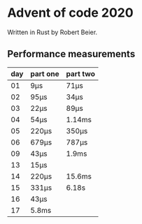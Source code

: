 # Advent of code 2020

Written in Rust by Robert Beier.

## Performance measurements

|day|part one|part two|
|---|---|---|
|01|9μs|71μs|
|02|95μs|34μs|
|03|22μs|89μs|
|04|54μs|1.14ms|
|05|220μs|350μs|
|06|679μs|787μs|
|09|43μs|1.9ms|
|13|15μs|| 
|14|220μs|15.6ms|
|15|331μs|6.18s|
|16|43μs||
|17|5.8ms||
